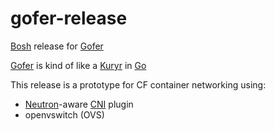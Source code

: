 # gofer-release
[Bosh](https://bosh.io) release for [Gofer](http://www.dictionary.com/browse/gofer)

[Gofer](http://www.dictionary.com/browse/gofer) is kind of like a [Kuryr](https://github.com/openstack/kuryr) in [Go](https://golang.org/)

This release is a prototype for CF container networking using:
- [Neutron](https://github.com/openstack/neutron)-aware [CNI](https://github.com/containernetworking/cni) plugin
- openvswitch (OVS)
